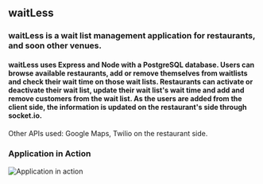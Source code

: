 ## waitLess

### waitLess is a wait list management application for restaurants, and soon other venues. 

#### waitLess uses Express and Node with a PostgreSQL database. Users can browse available restaurants, add or remove themselves from waitlists and check their wait time on those wait lists. Restaurants can activate or deactivate their wait list, update their wait list's wait time and add and remove customers from the wait list. As the users are added from the client side, the information is updated on the restaurant's side through socket.io.

Other APIs used: Google Maps, Twilio on the restaurant side.

### Application in Action

![Application in action](https://github.com/harrishs/waitless/blob/master/screen/Waitless.gif)
